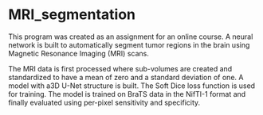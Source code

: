 # MRI_segmentation

This program was created as an assignment for an online course. A neural network is built to 
automatically segment tumor regions in the brain using Magnetic Resonance Imaging (MRI)
scans. 

The MRI data is first processed where sub-volumes are created and standardized to have a mean 
of zero and a standard deviation of one. A model with a3D U-Net structure is built. The Soft Dice
loss function is used for training. The model is trained on BraTS data in the NifTI-1 format and 
finally evaluated using per-pixel sensitivity and specificity.
